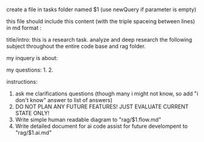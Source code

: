 create a file in tasks folder named  $1 (use newQuery if parameter is empty)

this file should include this content (with the triple spaceing between lines) in md format :


title/intro:
this is a research task. analyze and deep research the following subject throughout the entire code base and rag folder.

my inquery is about:




my questions:
1. 
2. 





instructions:
1. ask me clarifications questions (though many i might not know, so add "i don't know" answer to list of answers)
2. DO NOT PLAN ANY FUTURE FEATURES! JUST EVALUATE CURRENT STATE ONLY!
2. Write simple human readable diagram to "rag/$1.flow.md"
3. Write detailed document for ai code assist for future develompent to "rag/$1.ai.md"
